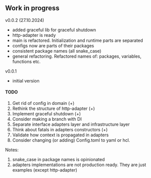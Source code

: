 ## Work in progress

v0.0.2 (27.10.2024)
* added graceful lib for graceful shutdown
* http-adapter is ready
* main is refactored. Initialization and runtime parts are separated
* configs now are parts of their packages
* consistent package names (all snake_case)
* general refactoring. Refactored names of: packages, variables, functions etc.



v0.0.1
* initial version

#### TODO
1. Get rid of config in domain (+)
2. Rethink the structure of http-adapter (+)
3. Implement graceful shutdown (+)
4. Consider making a branch with DI
5. Separate interface adapters layer and infrastructure layer
6. Think about fatals in adapters constructors (+)
7. Validate how context is propagated in adapters
8. Consider changing (or adding) Config.toml to yaml or hcl.


Notes:
1. snake_case in package names is opinionated
2. adapters implementations are not production ready. They are just examples (except http-adapter)
